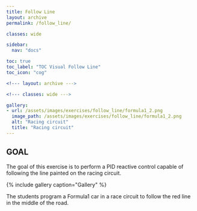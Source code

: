 ```yaml
---
title: Follow Line
layout: archive
permalink: /follow_line/

classes: wide

sidebar:
  nav: "docs"

toc: true
toc_label: "TOC Visual Follow Line"
toc_icon: "cog"

<!--- layout: archive --->

<!--- classes: wide --->

gallery:
- url: /assets/images/exercises/follow_line/formula1_2.png
  image_path: /assets/images/exercises/follow_line/formula1_2.png
  alt: "Racing circuit"
  title: "Racing circuit"
---
```

## GOAL
The goal of this exercise is to perform a PID reactive control capable of following the line painted on the racing circuit.

{% include gallery caption="Gallery" %}

The students program a Formula1 car in a race circuit to follow the red line in the middle of the road.
